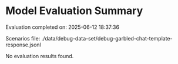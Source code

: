 # Model Evaluation Summary

Evaluation completed on: 2025-06-12 18:37:36

Scenarios file: ./data/debug-data-set/debug-garbled-chat-template-response.jsonl

No evaluation results found.
